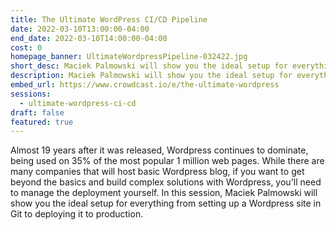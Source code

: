 ```yaml
---
title: The Ultimate WordPress CI/CD Pipeline
date: 2022-03-10T13:00:00-04:00
end_date: 2022-03-10T14:00:00-04:00
cost: 0
homepage_banner: UltimateWordpressPipeline-032422.jpg
short_desc: Maciek Palmowski will show you the ideal setup for everything from setting up a Wordpress site in Git to deploying it to production
description: Maciek Palmowski will show you the ideal setup for everything from setting up a Wordpress site in Git to deploying it to production
embed_url: https://www.crowdcast.io/e/the-ultimate-wordpress
sessions:
  - ultimate-wordpress-ci-cd
draft: false
featured: true
---
```


Almost 19 years after it was released, Wordpress continues to dominate, being used on 35% of the most popular 1 million web pages. While there are many companies that will host basic Wordpress blog, if you want to get beyond the basics and build complex solutions with Wordpress, you'll need to manage the deployment yourself. In this session, Maciek Palmowski will show you the ideal setup for everything from setting up a Wordpress site in Git to deploying it to production.
